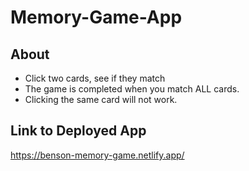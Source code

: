 # Memory-Game-App

## About

- Click two cards, see if they match
- The game is completed when you match ALL cards.
- Clicking the same card will not work.

## Link to Deployed App

https://benson-memory-game.netlify.app/
